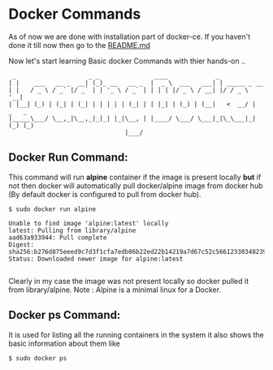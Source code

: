 # Docker Commands

As of now we are done with installation part of docker-ce. If you haven't done it till now then go to the [README.md](https://github.com/priyansh19/Fun-With-Docker/blob/master/README.md) 

Now let's start learning Basic docker Commands with thier hands-on ..
```shell
 _                    _ _               ____             _                     
| |    ___   __ _  __| (_)_ __   __ _  |  _ \  ___   ___| | _____ _ __         
| |   / _ \ / _` |/ _` | | '_ \ / _` | | | | |/ _ \ / __| |/ / _ \ '__|        
| |__| (_) | (_| | (_| | | | | | (_| | | |_| | (_) | (__|   <  __/ |     _   _ 
|_____\___/ \__,_|\__,_|_|_| |_|\__, | |____/ \___/ \___|_|\_\___|_|    (_) (_)
                                |___/                                          
```
## Docker Run Command:

This command will run **alpine** container if the image is present locally **but** if not then docker will automatically pull docker/alpine image from docker hub (By default docker is configured to pull from docker hub).

```shell
$ sudo docker run alpine

Unable to find image 'alpine:latest' locally
latest: Pulling from library/alpine
aad63a933944: Pull complete 
Digest: sha256:b276d875eeed9c7d3f1cfa7edb06b22ed22b14219a7d67c52c56612330348239
Status: Downloaded newer image for alpine:latest
 
```
Clearly in my case the image was not present locally so docker pulled it from library/alpine. 
Note : Alpine is a minimal linux for a Docker.

## Docker ps Command:

It is used for listing all the running containers in the system it also shows the basic information about them like 

```shell
$ sudo docker ps


